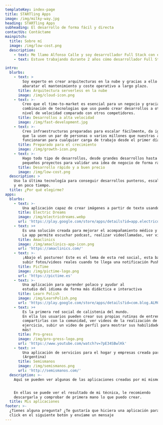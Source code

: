 ```yaml
---
templateKey: index-page
title: STARTling Apps
image: /img/milky-way.jpg
heading: STARTling Apps
subheading: El desarrollo de forma fácil y directa
contactUs: Contáctame
mainpitch:
  title: Sobre mí
  image: /img/low-cost.png
  description: 
    - text: Me llamo Alfonso Calle y soy desarrollador Full Stack con experiencia en el uso de React.js, React Native, SwiftUI, Amazon Web Services, Node.js, bases de datos...
    - text: Estuve trabajando durante 2 años cómo desarrollador Full Stack en el parque tecnológico de Málaga y desde hace 5 años trabajo como desarrollador Freelance de aplicaciones móviles.

intro:
  blurbs:
    - text: >
        Soy experto en crear arquitecturas en la nube y gracias a ello
        abaratar el mantenimiento y coste operativo a largo plazo.
      title: Arquitectura serverless en la nube
      image: /img/cloud-icon.png
    - text: >-
        Creo que el time-to-market es esencial para un negocio y gracias a la
        combinación de tecnologias que uso puedo crear desarrollos a otro
        nivel de velocidad comparado con otros competidores.
      title: Desarrollos a alta velocidad
      image: /img/fast-development.jpg
    - text: >-
        Creo infraestructuras preparadas para escalar fácilmente, da igual
        que la usen un par de personas o varios millones que nuestras apps
        funcionaran para cualquier carga de trabajo desde el primer día.
      title: Preparado para el crecimiento
      image: /img/growth-icon.png
    - text: >-
        Hago todo tipo de desarrollos, desde grandes desarrollos hasta
        pequeños proyectos para validar una idea de negocio de forma rápida.
      title: Desarrollo rápido y a buen precio
      image: /img/low-cost.png
  description: >
    Uso la última tecnología para conseguir desarrollos punteros, escalables
    y en poco tiempo.
  title: ¿Por qué elegirme?
apps:
  blurbs:
    - text: >-
        Una aplicación capaz de crear imágenes a partir de texto usando inteligencia artificial
      title: Electric Dreams
      image: /img/electricdreams.webp
      url: 'https://play.google.com/store/apps/details?id=app.electricdreams'
    - text: >+
        Es una solución creada para mejorar el acompañamiento médico y emocional de los pacientes.
        La app permite escuchar podcast, realizar videollamadas, ver videos y llevar un registro de eventos en un calendario.
      title: Amaclinics
      image: /img/amaclinics-app-icon.png
      url: 'https://amaclinics.com/'
    - text: >-
        ¡Abajo el postureo! Este es el lema de esta red social, esta basada en
        subir fotos/videos reales cuando te llega una notificación Push
      title: PicTime
      image: /img/pictime-logo.png
      url: 'https://pictime.es'
    - text: >-
        Una aplicación para aprender polaco y ayudar al
        estudio del idioma de forma más didáctica e interactiva
      title: Learn Polish
      image: /img/LearnPolish.png
      url: 'https://play.google.com/store/apps/details?id=com.blog.ALMCalle.LearnPolish'
    - text: >+
        Es la primera red social de calistenia del mundo.
        En ella los usuarios pueden crear sus propias rutinas de entrenamiento,
        compartirlas con la comunidad, ver videos de la realización de cada
        ejercicio, subir un video de perfil para mostrar sus habilidades y mucho
        más!
      title: Pro-gress
      image: /img/pro-gress-logo.png
      url: 'https://www.youtube.com/watch?v=7pE34SBwlKk'
    - text: >+
        Una aplicación de servicios para el hogar y empresas creada para Córdoba
        (Argentina)
      title: Semismanos
      image: /img/semismanos.png
      url: 'http://semismanos.com/' 
  description: >-
    Aquí se pueden ver algunas de las aplicaciones creadas por mí mismo.


    En ellas se puede ver el resultado de mi técnica, le recomiendo
    descargarla y comprobar de primera mano lo que puedo crear.
  title: Mis aplicaciones
footer: >-
  ¿Tienes alguna pregunta? ¿Te gustaría que hiciera una aplicación para tí? Haz
  click en el siguiente botón y envíame un mensaje
---
```


